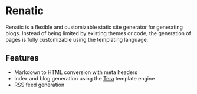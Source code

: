 # Renatic

Renatic is a flexible and customizable static site generator for generating blogs. Instead of being limited by existing themes or code, the generation of pages is fully customizable using the templating language.

## Features

- Markdown to HTML conversion with meta headers
- Index and blog generation using the [Tera](https://tera.netlify.app/) template engine
- RSS feed generation
